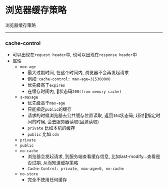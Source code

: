 # 浏览器缓存策略
浏览器缓存策略

---

### cache-control
* 可以出现在```request header```中, 也可以出现在```response header```中
* 属性
  * ```max-age```
    * 最大过期时间, 在这个时间内, 浏览器不会再发起请求 
    * 例如: ```cache-control: max-age=315360000```
    * 优先级高于```expires```
    * 在缓存时间内, 状态码```200(from memory cache)```
  * ```s-maxage```
    * 优先级高于```max-age```
    * 只能指定```public```的缓存
    * 请求的时候浏览器去公共缓存位置读取, 返回```304```状态码; 超过指定时间的时候, 会去服务器读取(回源读取)
    * ```private``` 比如本机的缓存
    * ```public``` 比如 ```cdn```
  * ```private```
  * ```public```
  * ```no-cache```
    * 浏览器会发起请求, 到服务端查看缓存信息, 比如last-modify...查看是否过期, 从而知道缓存策略
    * ```Cache-Control: private, max-age=0, no-cache```
  * ```no-store```
    * 完全不使用任何缓存
